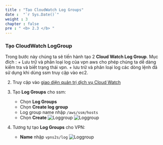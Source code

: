 ```yaml
---
title : "Tạo CloudWatch Log Groups"
date :  "`r Sys.Date()`" 
weight : 3 
chapter : false
pre : " <b> 2.3 </b> "
---
```


### Tạo CloudWatch LogGroup

Trong bước này chúng ta sẽ tiến hành tạo 2 **Cloud Watch Log Group**. Mục đích :
    + Lưu trữ và phân loại log của vpn aws cho phép chúng ta dễ dàng kiểm tra và biết trạng thái vpn. 
    + lưu trữ và phân loại log các dòng lệnh đã sử dụng khi dùng ssm truy cập vào ec2.
 
2. Truy cập vào [giao diện quản trị dịch vụ Cloud Watch](https://ap-southeast-1.console.aws.amazon.com/cloudwatch/)
3. Tạo **Log Groups** cho ssm:
   + Chọn **Log Groups**
   + Chọn **Create log group**
   + Log group name nhập ```/aws/ssm/hosts```
   + Chọn **Create**
   ![Loggroup](/images/2.prerequisite/046-LogGroup.png)
   ![Loggroup](/images/2.prerequisite/047-LogGroup.png)

4. Tương tự tạo **Log Groups** cho VPN:
   + **Name** nhập ```vpns2s/log```
   ![Loggroup](/images/2.prerequisite/048-LogGroup.png)

